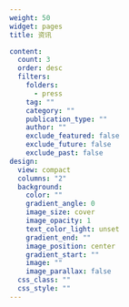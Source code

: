 ```yaml
---
weight: 50
widget: pages
title: 资讯

content:
  count: 3
  order: desc
  filters:
    folders:
      - press
    tag: ""
    category: ""
    publication_type: ""
    author: ""
    exclude_featured: false
    exclude_future: false
    exclude_past: false
design:
  view: compact
  columns: "2"
  background:
    color: ""
    gradient_angle: 0
    image_size: cover
    image_opacity: 1
    text_color_light: unset
    gradient_end: ""
    image_position: center
    gradient_start: ""
    image: ""
    image_parallax: false
  css_class: ""
  css_style: ""
---
```


